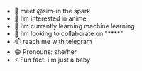 - 🍓 meet @sim-in the spark
- 👀 I’m interested in anime
- 🌱 I’m currently learning machine learning
- 💞️ I’m looking to collaborate on "****"
- 📫 reach me with telegram
- 😄 Pronouns: she/her
- ⚡ Fun fact: i'm just a baby

<!---
sim-in/sim-in is a ✨ special ✨ repository because its `README.md` (this file) appears on your GitHub profile.
You can click the Preview link to take a look at your changes.
--->
